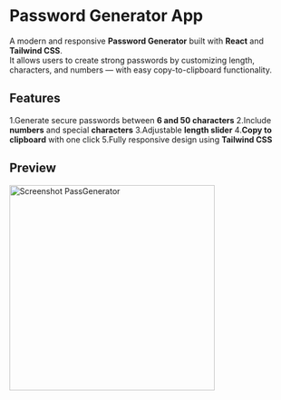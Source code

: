 # Password Generator App
A modern and responsive **Password Generator** built with **React** and **Tailwind CSS**.  
It allows users to create strong passwords by customizing length, characters, and numbers — with easy copy-to-clipboard functionality.

## Features

1.Generate secure passwords between **6 and 50 characters**
2.Include **numbers** and special **characters**
3.Adjustable **length slider**
4.**Copy to clipboard** with one click
5.Fully responsive design using **Tailwind CSS**

## Preview
<img width="362" alt="Screenshot PassGenerator" src="https://github.com/user-attachments/assets/c8f8d404-8c8e-42ad-8e3f-8db1ff0cf4cd" />



